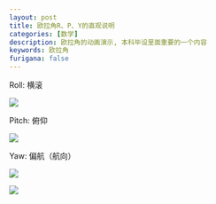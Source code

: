```yaml
---
layout: post
title: 欧拉角R、P、Y的直观说明
categories: [数学]
description: 欧拉角的动画演示, 本科毕设里面重要的一个内容
keywords: 欧拉角
furigana: false
---
```

Roll: 横滚

![](https%3A//qhlin.coding.net/p/pic-storage/d/pic-storage/git/raw/master/1-2018-03-28-eular-angle-anime-show-uploadtime-2020-07-03-11-29-39.gif)  

Pitch: 俯仰

![](https%3A//qhlin.coding.net/p/pic-storage/d/pic-storage/git/raw/master/2-2018-03-28-eular-angle-anime-show-uploadtime-2020-07-03-12-03-03.gif)

  

Yaw: 偏航（航向）

![](https%3A//qhlin.coding.net/p/pic-storage/d/pic-storage/git/raw/master/3-2018-03-28-eular-angle-anime-show-uploadtime-2020-07-03-12-03-48.gif)

  
![](https%3A//qhlin.coding.net/p/pic-storage/d/pic-storage/git/raw/master/%E8%BA%AB%E4%BB%BD%E8%AF%81%E8%83%8C%E9%9D%A2-2018-03-28-eular-angle-anime-show-uploadtime-2020-07-03-12-18-40.jpg)  
